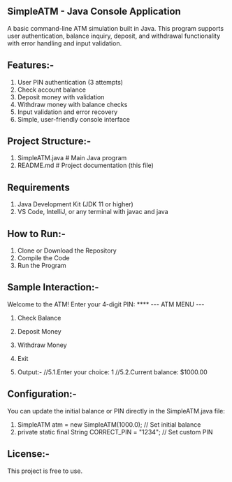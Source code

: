 ## SimpleATM - Java Console Application

A basic command-line ATM simulation built in Java. This program supports user authentication, balance inquiry, deposit, and withdrawal functionality with error handling and input validation.



## Features:-
1. User PIN authentication (3 attempts)
2. Check account balance
3. Deposit money with validation
4. Withdraw money with balance checks
5. Input validation and error recovery
6. Simple, user-friendly console interface



## Project Structure:-

1. SimpleATM.java      # Main Java program
2. README.md           # Project documentation (this file)


## Requirements
1. Java Development Kit (JDK 11 or higher)
2. VS Code, IntelliJ, or any terminal with javac and java


## How to Run:-
1. Clone or Download the Repository
2. Compile the Code
3. Run the Program


## Sample Interaction:-
Welcome to the ATM!
Enter your 4-digit PIN: ****
--- ATM MENU ---
1. Check Balance
2. Deposit Money
3. Withdraw Money
4. Exit

5. Output:-
//5.1.Enter your choice: 1
//5.2.Current balance: $1000.00


## Configuration:-
You can update the initial balance or PIN directly in the SimpleATM.java file:
1. SimpleATM atm = new SimpleATM(1000.0);     // Set initial balance
2. private static final String CORRECT_PIN = "1234"; // Set custom PIN


## License:-
This project is free to use.


